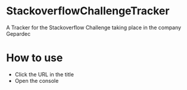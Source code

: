 # StackoverflowChallengeTracker
A Tracker for the Stackoverflow Challenge taking place in the company Gepardec

# How to use
 - Click the URL in the title
 - Open the console

